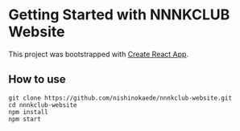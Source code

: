# Getting Started with NNNKCLUB Website

This project was bootstrapped with [Create React App](https://github.com/facebook/create-react-app).

## How to use
``` text
git clone https://github.com/nishinokaede/nnnkclub-website.git
cd nnnkclub-website
npm install
npm start
```
